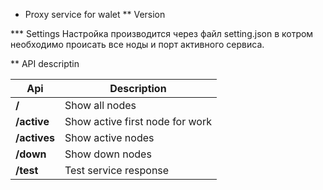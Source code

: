 * Proxy service for walet
** Version

*** Settings
Настройка производится через файл setting.json
в котром необходимо происать все ноды и порт активного сервиса.


** API descriptin

|Api|Description|
|---|---|
|**/**| Show all nodes
|**/active**|Show active first node for work 
|**/actives**| Show active nodes 
|**/down**| Show down nodes 
|**/test**| Test service response 


